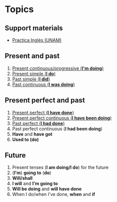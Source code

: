 # Topics

## Support materials

- [Practica Inglés (UNAM)](https://avi.cuaieed.unam.mx/practica-ingles.html)

## Present and past

1. [Present continuous/progressive (**I'm doing**)](present_continuous.md)
1. [Present simple (**I do**)](present_simple.md)
1. [Past simple (**I did**)](past_simple.md)
1. [Past continuous (**I was doing**)](past_continuous.md)

## Present perfect and past

1. [Present perfect (**I have done**)](present_perfect.md)
1. [Present perfect continuous (**I have been doing**)](present_perfect_continuous.md)
1. [Past perfect (**I had done**)](past_perfect.md)
1. Past perfect continuous (**I had been doing**)
1. **Have** and **have got**
1. **Used to (do)**

## Future

1. Present tenses (**I am doing/I do**) for the future
1. (**I'm**) **going to** (**do**)
1. **Will/shall**
1. **I will** and **I'm going to**
1. **Will be doing** and **will have done**
1. When I do/when I've done, **when** and **if**
